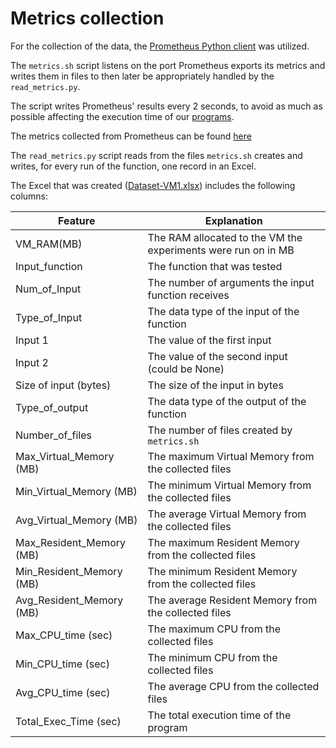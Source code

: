 # Metrics collection

For the collection of the data, the [Prometheus Python client](https://github.com/prometheus/client_python) was utilized. 

The `metrics.sh` script listens on the port Prometheus exports its metrics and writes them in files to then later be appropriately handled by the `read_metrics.py`.

The script writes Prometheus' results every 2 seconds, to avoid as much as possible affecting the execution time of our [programs](Thesis/scripts).

The metrics collected from Prometheus can be found [here](https://drive.google.com/drive/folders/1-2j7Q1s2jwxbVDzlIKS_oNkwbc-BkQqH?usp=sharing)

The `read_metrics.py` script reads from the files `metrics.sh` creates and writes, for every run of the function, one record in an Excel.

The Excel that was created ([Dataset-VM1.xlsx](Thesis/data/metrics/Dataset-VM1.xlsx)) includes the following columns:

| Feature | Explanation |
|   ----  |    ----     |
| VM_RAM(MB) | The RAM allocated to the VM the experiments were run on in MB |
| Input_function | The function that was tested |
| Num_of_Input | The number of arguments the input function receives | 
| Type_of_Input | The data type of the input of the function|
| Input 1 | The value of the first input |
| Input 2 | The value of the second input (could be None) |
| Size of input (bytes) | The size of the input in bytes |
| Type_of_output | The data type of the output of the function |
| Number_of_files | The number of files created by `metrics.sh` |
| Max_Virtual_Memory (MB) | The maximum Virtual Memory from the collected files |
| Min_Virtual_Memory (MB) | The minimum Virtual Memory from the collected files |
| Avg_Virtual_Memory (MB) | The average Virtual Memory from the collected files |
| Max_Resident_Memory (MB) | The maximum Resident Memory from the collected files |
| Min_Resident_Memory (MB) | The minimum Resident Memory from the collected files |
| Avg_Resident_Memory (MB) | The average Resident Memory from the collected files |
| Max_CPU_time (sec) | The maximum CPU from the collected files |
| Min_CPU_time (sec) | The minimum CPU from the collected files |
| Avg_CPU_time (sec) | The average CPU from the collected files |
| Total_Exec_Time (sec) | The total execution time of the program |
